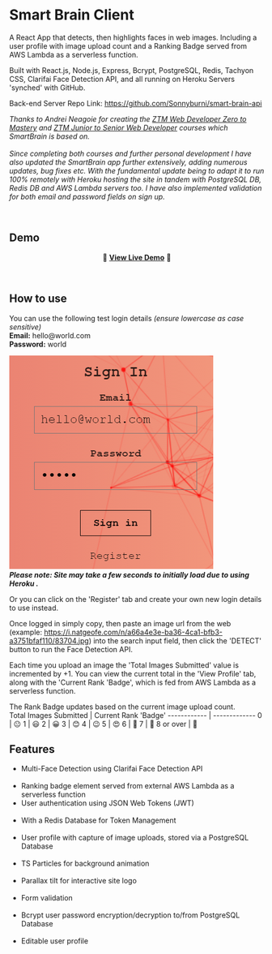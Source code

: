 # Smart Brain Client

A React App that detects, then highlights faces in web images. Including a user profile with image upload count and a Ranking Badge served from AWS Lambda as a serverless function.

Built with React.js, Node.js, Express, Bcrypt, PostgreSQL, Redis, Tachyon CSS, Clarifai Face Detection API, and all running on Heroku Servers 'synched' with GitHub.

Back-end Server Repo Link: https://github.com/Sonnyburni/smart-brain-api

<i>Thanks to Andrei Neagoie for creating the [ZTM Web Developer Zero to Mastery](https://www.udemy.com/the-complete-web-developer-zero-to-mastery) and [ZTM Junior to Senior Web Developer](https://www.udemy.com/course/the-complete-junior-to-senior-web-developer-roadmap/) courses which SmartBrain is based on.
<br><br>
Since completing both courses and further personal development I have also updated the SmartBrain app further extensively, adding numerous updates, bug fixes etc. With the fundamental update being to adapt it to run 100% remotely with Heroku hosting the site in tandem with PostgreSQL DB, Redis DB and AWS Lambda servers too.
I have also implemented validation for both email and password fields on sign up.
</i>
</p><br>

## Demo
<div align="center">
  
:rocket: **[View Live Demo](https://sonny-smart-brain.herokuapp.com/)** :rocket:<br>
  
</div>

![<img src="" width="250" height="250"/>](face-detection-demo.gif)

## How to use
<p>
You can use the following test login details <i>(ensure lowercase as case sensitive)</i>

<br>
<b>Email:</b> hello@world.com
<br>
<b>Password:</b> world
<br>
<p>
  
![](login-details.png) 
<br>
_**Please note: Site may take a few seconds to initially load due to using Heroku .**_

Or you can click on the 'Register' tab and create your own new login details to use instead.

Once logged in simply copy, then paste an image url from the web (example: https://i.natgeofe.com/n/a66a4e3e-ba36-4ca1-bfb3-a3751bfaf110/83704.jpg) into the search input field, then click the 'DETECT' button to run the Face Detection API.

Each time you upload an image the 'Total Images Submitted' value is incremented by +1.
You can view the current total in the 'View Profile' tab, along with the 'Current Rank 'Badge', which is fed from AWS Lambda as a serverless function.

The Rank Badge updates based on the current image upload count.
<br>
Total Images Submitted | Current Rank 'Badge'
------------ | -------------
0 | 😐
1 | 😃
2 | 😀
3 | 😊
4 | 😉
5 | 😍
6 | 🔶
7 | 🔷
8 or over | 🚀
<br>

## Features
<ul>
<li>Multi-Face Detection using Clarifai Face Detection API</li>
<br>
<li>Ranking badge element served from external AWS Lambda as a serverless function</li>
<li>User authentication using JSON Web Tokens (JWT)</li>
<br>
<li>With a Redis Database for Token Management</li>
<br>
<li>User profile with capture of image uploads, stored via a PostgreSQL Database</li>
<br>
<li>TS Particles for background animation</li>
<br>
<li>Parallax tilt for interactive site logo</li>
<br>
<li>Form validation</li>
<br>
<li>Bcrypt user password encryption/decryption to/from PostgreSQL Database</li>
<br>
<li>Editable user profile</li>
<br>
</p>
